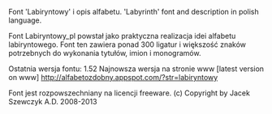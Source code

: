 Font 'Labiryntowy' i opis alfabetu.
'Labyrinth' font and description in polish language.

Font Labiryntowy_pl powstał jako praktyczna realizacja idei  alfabetu
labiryntowego. Font ten zawiera ponad 300 ligatur i większość  znaków
potrzebnych do wykonania tytułów, imion i monogramów.

Ostatnia wersja fontu: 1.52
Najnowsza wersja na stronie www [latest version on www]
http://alfabetozdobny.appspot.com/?str=labiryntowy

Font jest rozpowszechniany na licencji freeware.
(c) Copyright by Jacek Szewczyk A.D. 2008-2013
